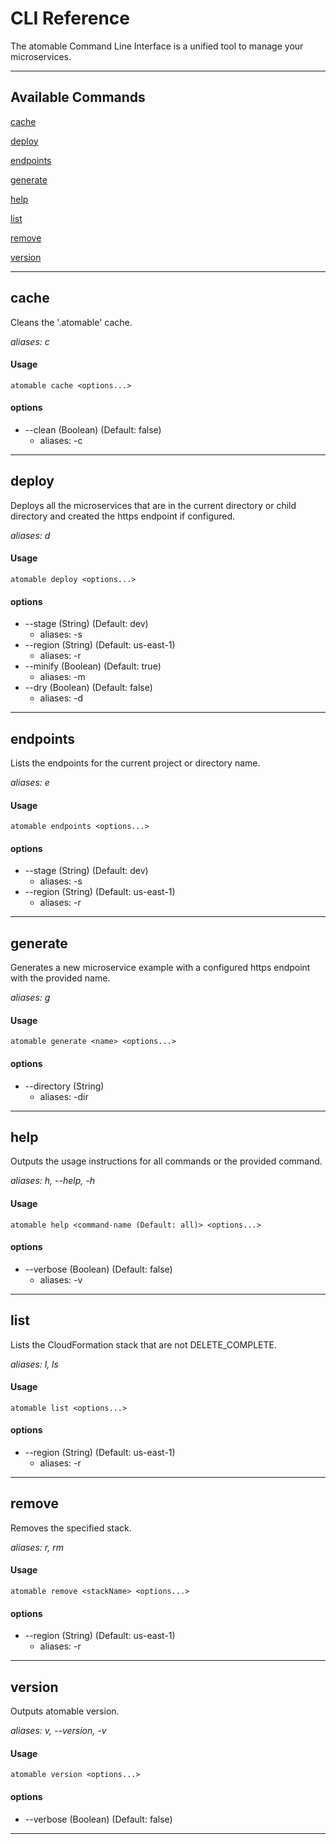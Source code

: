 # CLI Reference
The atomable Command Line Interface is a unified tool to manage your microservices.

********************************************************************************

## Available Commands
[cache](#cache)

[deploy](#deploy)

[endpoints](#endpoints)

[generate](#generate)

[help](#help)

[list](#list)

[remove](#remove)

[version](#version)

********************************************************************************

## cache
Cleans the '.atomable' cache.

_aliases: c_

#### Usage
```
atomable cache <options...>
```
#### options
- --clean (Boolean) (Default: false)
    - aliases: -c

*******************************************************************************

## deploy
Deploys all the microservices that are in the current directory or child directory and created the https endpoint if configured.

_aliases: d_
#### Usage
```
atomable deploy <options...>
```
#### options
-  --stage (String) (Default: dev)
    - aliases: -s <value>
-  --region (String) (Default: us-east-1)
    - aliases: -r <value>
-  --minify (Boolean) (Default: true)
    -  aliases: -m
-  --dry (Boolean) (Default: false)
    -  aliases: -d

*******************************************************************************

## endpoints
Lists the endpoints for the current project or directory name.

_aliases: e_
#### Usage
```
atomable endpoints <options...>
```
#### options
-  --stage (String) (Default: dev)
    - aliases: -s <value>
-  --region (String) (Default: us-east-1)
    - aliases: -r <value>

*******************************************************************************

## generate
Generates a new microservice example with a configured https endpoint with the provided name.

_aliases: g_
#### Usage
```
atomable generate <name> <options...>
```
#### options
-  --directory (String)
    - aliases: -dir <value>

*******************************************************************************

## help
Outputs the usage instructions for all commands or the provided command.

_aliases: h, --help, -h_
#### Usage
```
atomable help <command-name (Default: all)> <options...>
```
#### options
- --verbose (Boolean) (Default: false)
    - aliases: -v

********************************************************************************

## list
Lists the CloudFormation stack that are not DELETE_COMPLETE.

_aliases: l, ls_
#### Usage
```
atomable list <options...>
```
#### options
- --region (String) (Default: us-east-1)
    - aliases: -r <value>

*******************************************************************************

## remove
Removes the specified stack.

_aliases: r, rm_
#### Usage
```
atomable remove <stackName> <options...>
```
#### options
-  --region (String) (Default: us-east-1)
    - aliases: -r <value>

*******************************************************************************

## version
Outputs atomable version.

_aliases: v, --version, -v_
#### Usage
```
atomable version <options...>
```
#### options
- --verbose (Boolean) (Default: false)

********************************************************************************
